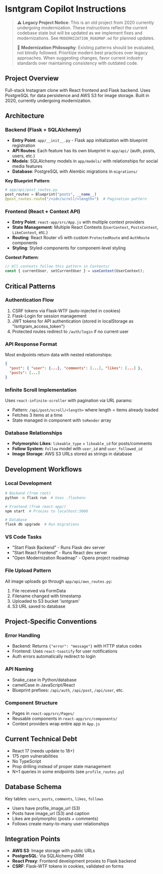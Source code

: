 # Isntgram Copilot Instructions

> ⚠️ **Legacy Project Notice**: This is an old project from 2020 currently undergoing modernization. These instructions reflect the current codebase state but will be updated as we implement fixes and modernizations. See `MODERNIZATION_ROADMAP.md` for planned updates.
>
> 🔄 **Modernization Philosophy**: Existing patterns should be evaluated, not blindly followed. Prioritize modern best practices over legacy approaches. When suggesting changes, favor current industry standards over maintaining consistency with outdated code.

## Project Overview

Full-stack Instagram clone with React frontend and Flask backend. Uses PostgreSQL for data persistence and AWS S3 for image storage. Built in 2020, currently undergoing modernization.

## Architecture

### Backend (Flask + SQLAlchemy)

- **Entry Point**: `app/__init__.py` - Flask app initialization with blueprint registration
- **API Routes**: Each feature has its own blueprint in `app/api/` (auth, posts, users, etc.)
- **Models**: SQLAlchemy models in `app/models/` with relationships for social media features
- **Database**: PostgreSQL with Alembic migrations in `migrations/`

**Key Blueprint Pattern**:

```python
# app/api/post_routes.py
post_routes = Blueprint("posts", __name__)
@post_routes.route("/<id>/scroll/<length>")  # Pagination pattern
```

### Frontend (React + Context API)

- **Entry Point**: `react-app/src/App.js` with multiple context providers
- **State Management**: Multiple React Contexts (`UserContext`, `PostsContext`, `LikeContext`, etc.)
- **Routing**: React Router v5 with custom `ProtectedRoute` and `AuthRoute` components
- **Styling**: Styled-components for component-level styling

**Context Pattern**:

```javascript
// All contexts follow this pattern in Contexts/
const { currentUser, setCurrentUser } = useContext(UserContext);
```

## Critical Patterns

### Authentication Flow

1. CSRF tokens via Flask-WTF (auto-injected in cookies)
2. Flask-Login for session management
3. JWT tokens for API authentication (stored in localStorage as "Isntgram_access_token")
4. Protected routes redirect to `/auth/login` if no current user

### API Response Format

Most endpoints return data with nested relationships:

```json
{
  "post": { "user": {...}, "comments": [...], "likes": [...] },
  "posts": [...]
}
```

### Infinite Scroll Implementation

Uses `react-infinite-scroller` with pagination via URL params:

- Pattern: `/api/post/scroll/<length>` where length = items already loaded
- Fetches 3 items at a time
- State managed in component with `toRender` array

### Database Relationships

- **Polymorphic Likes**: `likeable_type` + `likeable_id` for posts/comments
- **Follow System**: `Follow` model with `user_id` and `user_followed_id`
- **Image Storage**: AWS S3 URLs stored as strings in database

## Development Workflows

### Local Development

```bash
# Backend (from root)
python -m flask run  # Uses .flaskenv

# Frontend (from react-app/)
npm start  # Proxies to localhost:5000

# Database
flask db upgrade  # Run migrations
```

### VS Code Tasks

- "Start Flask Backend" - Runs Flask dev server
- "Start React Frontend" - Runs React dev server
- "Open Modernization Roadmap" - Opens project roadmap

### File Upload Pattern

All image uploads go through `app/api/aws_routes.py`:

1. File received via FormData
2. Filename changed with timestamp
3. Uploaded to S3 bucket 'isntgram'
4. S3 URL saved to database

## Project-Specific Conventions

### Error Handling

- Backend: Returns `{"error": "message"}` with HTTP status codes
- Frontend: Uses `react-toastify` for user notifications
- Auth errors automatically redirect to login

### API Naming

- Snake_case in Python/database
- camelCase in JavaScript/React
- Blueprint prefixes: `/api/auth`, `/api/post`, `/api/user`, etc.

### Component Structure

- Pages in `react-app/src/Pages/`
- Reusable components in `react-app/src/components/`
- Context providers wrap entire app in `App.js`

## Current Technical Debt

- React 17 (needs update to 18+)
- 175 npm vulnerabilities
- No TypeScript
- Prop drilling instead of proper state management
- N+1 queries in some endpoints (see `profile_routes.py`)

## Database Schema

Key tables: `users`, `posts`, `comments`, `likes`, `follows`

- Users have profile_image_url (S3)
- Posts have image_url (S3) and caption
- Likes are polymorphic (posts + comments)
- Follows create many-to-many user relationships

## Integration Points

- **AWS S3**: Image storage with public URLs
- **PostgreSQL**: Via SQLAlchemy ORM
- **React Proxy**: Frontend development proxies to Flask backend
- **CSRF**: Flask-WTF tokens in cookies, validated on forms
